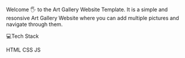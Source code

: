 Welcome 🖐 to the Art Gallery Website Template.
It is a simple and resonsive Art Gallery Website where you can add multiple pictures and navigate through them.

💻Tech Stack

HTML CSS JS
